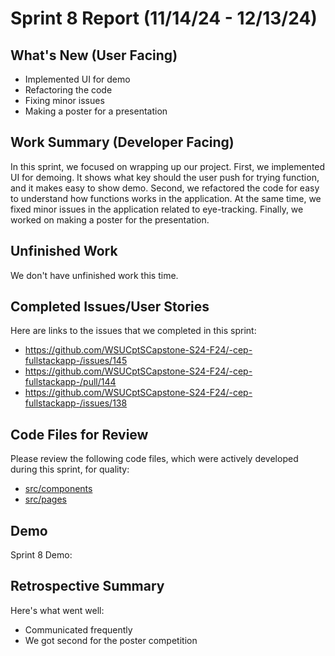 # Sprint 8 Report (11/14/24 - 12/13/24)

## What's New (User Facing)

 * Implemented UI for demo
 * Refactoring the code
 * Fixing minor issues
 * Making a poster for a presentation

## Work Summary (Developer Facing)

In this sprint, we focused on wrapping up our project.
First, we implemented UI for demoing. It shows what key should the user push for trying function, and it makes easy to show demo.
Second, we refactored the code for easy to understand how functions works in the application. At the same time, we fixed minor issues
in the application related to eye-tracking.
Finally, we worked on making a poster for the presentation.

## Unfinished Work
We don't have unfinished work this time.

## Completed Issues/User Stories
Here are links to the issues that we completed in this sprint:

 * https://github.com/WSUCptSCapstone-S24-F24/-cep-fullstackapp-/issues/145
 * https://github.com/WSUCptSCapstone-S24-F24/-cep-fullstackapp-/pull/144
 * https://github.com/WSUCptSCapstone-S24-F24/-cep-fullstackapp-/issues/138

## Code Files for Review
Please review the following code files, which were actively developed during this sprint, for quality:
 * [src/components](https://github.com/WSUCptSCapstone-S24-F24/-cep-fullstackapp-/tree/main/src/components)
 * [src/pages](https://github.com/WSUCptSCapstone-S24-F24/-cep-fullstackapp-/tree/main/src/pages)

## Demo
Sprint 8 Demo: 
 
## Retrospective Summary
Here's what went well:
  * Communicated frequently
  * We got second for the poster competition